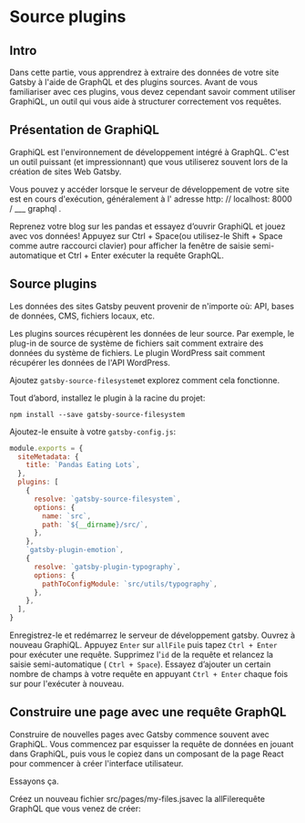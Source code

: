 # Source plugins
## Intro
Dans cette partie, vous apprendrez à extraire des données de votre site Gatsby à l'aide de GraphQL et des plugins sources. 
Avant de vous familiariser avec ces plugins, vous devez cependant savoir comment utiliser GraphiQL, un outil qui vous aide à structurer correctement vos requêtes.

## Présentation de GraphiQL
GraphiQL est l'environnement de développement intégré à GraphQL. C'est un outil puissant (et impressionnant) que vous utiliserez souvent lors de la création de sites Web Gatsby.

Vous pouvez y accéder lorsque le serveur de développement de votre site est en cours d'exécution, généralement à l' adresse http: // localhost: 8000 / ___ graphql .

Reprenez votre blog sur les pandas et essayez d’ouvrir GraphiQL et jouez avec vos données! Appuyez sur Ctrl + Space(ou utilisez-le Shift + Space comme autre raccourci clavier) pour afficher la fenêtre de saisie semi-automatique et Ctrl + Enter exécuter la requête GraphQL.

## Source plugins
Les données des sites Gatsby peuvent provenir de n'importe où: API, bases de données, CMS, fichiers locaux, etc.

Les plugins sources récupèrent les données de leur source. Par exemple, le plug-in de source de système de fichiers sait comment extraire des données du système de fichiers. Le plugin WordPress sait comment récupérer les données de l'API WordPress.

Ajoutez `gatsby-source-filesystem`et explorez comment cela fonctionne.

Tout d’abord, installez le plugin à la racine du projet:
```console
npm install --save gatsby-source-filesystem
```
Ajoutez-le ensuite à votre `gatsby-config.js`:
```javascript
module.exports = {
  siteMetadata: {
    title: `Pandas Eating Lots`,
  },
  plugins: [
    {
      resolve: `gatsby-source-filesystem`,
      options: {
        name: `src`,
        path: `${__dirname}/src/`,
      },
    },
    `gatsby-plugin-emotion`,
    {
      resolve: `gatsby-plugin-typography`,
      options: {
        pathToConfigModule: `src/utils/typography`,
      },
    },
  ],
}
```
Enregistrez-le et redémarrez le serveur de développement gatsby. Ouvrez à nouveau GraphiQL.
Appuyez `Enter` sur `allFile` puis tapez `Ctrl + Enter` pour exécuter une requête.
Supprimez l'`id` de la requête et relancez la saisie semi-automatique ( `Ctrl + Space`).
Essayez d’ajouter un certain nombre de champs à votre requête en appuyant `Ctrl + Enter` chaque fois sur pour l'exécuter à nouveau.

## Construire une page avec une requête GraphQL
Construire de nouvelles pages avec Gatsby commence souvent avec GraphiQL. Vous commencez par esquisser la requête de données en jouant dans GraphiQL, puis vous le copiez dans un composant de la page React pour commencer à créer l'interface utilisateur.

Essayons ça.

Créez un nouveau fichier src/pages/my-files.jsavec la allFilerequête GraphQL que vous venez de créer:





